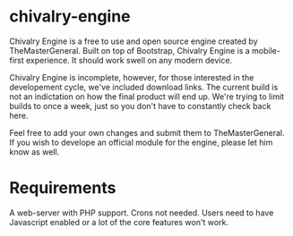 # chivalry-engine
Chivalry Engine is a free to use and open source engine created by TheMasterGeneral. Built on top of Bootstrap, Chivalry Engine is a mobile-first experience. It should work swell on any modern device.

Chivalry Engine is incomplete, however, for those interested in the developement cycle, we've included download links. The current build is not an indictation on how the final product will end up. We're trying to limit builds to once a week, just so you don't have to constantly check back here.

Feel free to add your own changes and submit them to TheMasterGeneral. If you wish to develope an official module for the engine, please let him know as well.

# Requirements
A web-server with PHP support. Crons not needed. Users need to have Javascript enabled or a lot of the core features won't work.
